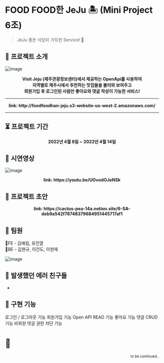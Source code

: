 # FOOD FOOD한 JeJu 🏝 (Mini Project 6조) 
> JeJu 좋은 식당이 가득한 Service! 🍊

## 👋 프로젝트 소개
![image](https://user-images.githubusercontent.com/48950985/163385053-b6c48140-a414-4baa-9579-11cd5aa69fa4.png)


  
  <div align=center><strong>
Visit Jeju (제주관광정보센터)에서 제공하는 OpenApi를 사용하여<br> 지역별로 제주시에서 추천하는 맛집들을 불러와 보여주고<br>
회원가입 후 로그인된 사람만 좋아요와 댓글 작성이 가능한 서비스!
  <hr> link: http://foodfoodhan-jeju.s3-website-us-west-2.amazonaws.com/ </hr>
  </strong></div>
  <hr></hr>
  
  
## ⏳ 프로젝트 기간
  <div align=center><strong>2022년 4월 8일 ~ 2022년 4월 14일 </strong></div>
  
  
## 🎥 시연영상
![image](https://user-images.githubusercontent.com/48950985/163441586-30f1732c-c30f-4911-a5a7-2b931473c500.png)
<div align=center><strong> link: https://youtu.be/UOvodOJeNSk </strong></div>

  
## 🌱 프로젝트 초안
<div align=center><strong> link: https://cactus-pea-14a.notion.site/6-SA-deb9a542f78748379684951445717af1 </strong></div>


## 👫 팀원
🤝FE  - 김예림, 유진열       
🤝BE  - 김현규, 이건도, 이현재 

![image](https://user-images.githubusercontent.com/48950985/163384911-3fa8aa19-f52e-4a4f-9671-09c2ff311883.png)


## 🌝 발생했던 에러 친구들 
* 

## 🚦 구현 기능
로그인 / 로그아웃 기능
회원가입 기능
Open API READ 기능
좋아요 기능
댓글 CRUD 기능
비회원 댓글 권한 차단 기능


# 🚩
<div align=right><small>to be continued..</small></div>
